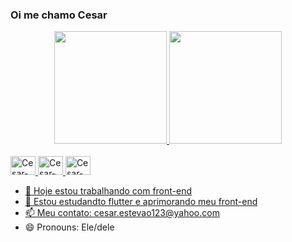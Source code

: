 ### Oi me chamo Cesar

<div align="center">
  <a href="https://github.com/caea100">
  <img height="180em" src="https://github-readme-stats.vercel.app/api?username=caea100&show_icons=true&theme=dracula&include_all_commits=true&count_private=true"/>
  <img height="180em" src="https://github-readme-stats.vercel.app/api/top-langs/?username=caea100&layout=compact&langs_count=7&theme=dracula"/>
</div>
  

<div style="display: inline_block"><br>
  
 <img aling="center" alt="Cesar-HTML" height="30" width="40" src="https://cdn.jsdelivr.net/gh/devicons/devicon/icons/html5/html5-original.svg" />
 <img aling="center" alt="Cesar-CSS" height="30" width="40" src="https://cdn.jsdelivr.net/gh/devicons/devicon/icons/css3/css3-original.svg" />
 <img aling="center" alt="Cesar-Flutter" height="30" width="40" src="https://cdn.jsdelivr.net/gh/devicons/devicon/icons/flutter/flutter-original.svg" />
 
</div>
  

- 🔭 Hoje estou trabalhando com front-end
- 🌱 Estou estudandto flutter e aprimorando meu front-end
- 📫 Meu contato: cesar.estevao123@yahoo.com
- 😄 Pronouns: Ele/dele
